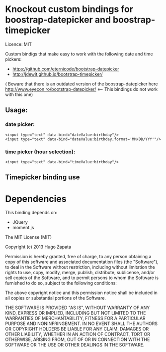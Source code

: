 # Knockout custom bindings for boostrap-datepicker  and boostrap-timepicker

Licence: MIT

Custom bindigs that make easy to work with the following date and time pickers:

* https://github.com/eternicode/bootstrap-datepicker
* http://jdewit.github.io/bootstrap-timepicker/

( Beware that there is an outdated version of the boostrap-datepicker here http://www.eyecon.ro/bootstrap-datepicker/  <-- This bindings do not work with this one)

## Usage:

### date picker:


    <input type="text" data-bind="dateValue:birthday"/>
    <input type="text" data-bind="dateValue:birthday,format='MM/DD/YYY'"/>

### time picker (hour selection):


    <input type="text" data-bind="timeValue:birthday"/>



## Timepicker binding use

# Dependencies

This binding depends on:

* JQuery
* moment.js


The MIT License (MIT)

Copyright (c) 2013 Hugo Zapata

Permission is hereby granted, free of charge, to any person obtaining a copy
of this software and associated documentation files (the "Software"), to deal
in the Software without restriction, including without limitation the rights
to use, copy, modify, merge, publish, distribute, sublicense, and/or sell
copies of the Software, and to permit persons to whom the Software is
furnished to do so, subject to the following conditions:

The above copyright notice and this permission notice shall be included in
all copies or substantial portions of the Software.

THE SOFTWARE IS PROVIDED "AS IS", WITHOUT WARRANTY OF ANY KIND, EXPRESS OR
IMPLIED, INCLUDING BUT NOT LIMITED TO THE WARRANTIES OF MERCHANTABILITY,
FITNESS FOR A PARTICULAR PURPOSE AND NONINFRINGEMENT. IN NO EVENT SHALL THE
AUTHORS OR COPYRIGHT HOLDERS BE LIABLE FOR ANY CLAIM, DAMAGES OR OTHER
LIABILITY, WHETHER IN AN ACTION OF CONTRACT, TORT OR OTHERWISE, ARISING FROM,
OUT OF OR IN CONNECTION WITH THE SOFTWARE OR THE USE OR OTHER DEALINGS IN
THE SOFTWARE.